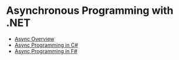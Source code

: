# Asynchronous Programming with .NET

*   [Async Overview](async-overview.md)
*   [Async Programming in C#](../languages/csharp/async.md)
*   [Async Programming in F#](async-fsharp.md)
